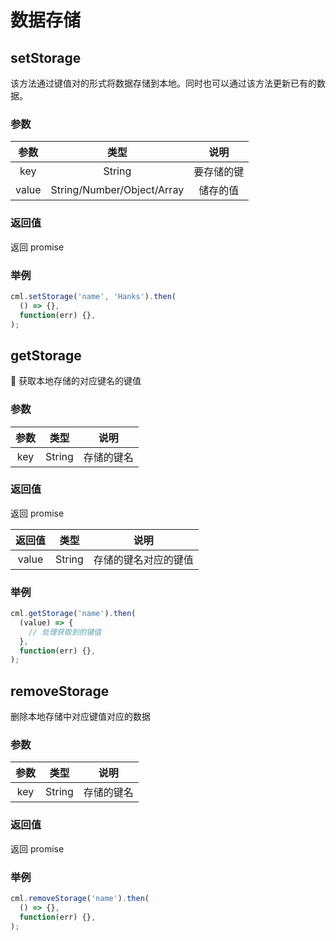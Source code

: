 # 数据存储

## setStorage

该方法通过键值对的形式将数据存储到本地。同时也可以通过该方法更新已有的数据。

### 参数

| 参数  |            类型            |    说明    |
| :---: | :------------------------: | :--------: |
|  key  |           String           | 要存储的键 |
| value | String/Number/Object/Array |  储存的值  |

### 返回值

返回 promise

### 举例

```javascript
cml.setStorage('name', 'Hanks').then(
  () => {},
  function(err) {},
);
```

## getStorage

 获取本地存储的对应键名的键值

### 参数

| 参数 |  类型  |    说明    |
| :--: | :----: | :--------: |
| key  | String | 存储的键名 |

### 返回值

返回 promise

| 返回值 |  类型  |         说明         |
| :----: | :----: | :------------------: |
| value  | String | 存储的键名对应的键值 |

### 举例

```javascript
cml.getStorage('name').then(
  (value) => {
    // 处理获取到的键值
  },
  function(err) {},
);
```

## removeStorage

删除本地存储中对应键值对应的数据

### 参数

| 参数 |  类型  |    说明    |
| :--: | :----: | :--------: |
| key  | String | 存储的键名 |

### 返回值

返回 promise

### 举例

```javascript
cml.removeStorage('name').then(
  () => {},
  function(err) {},
);
```
